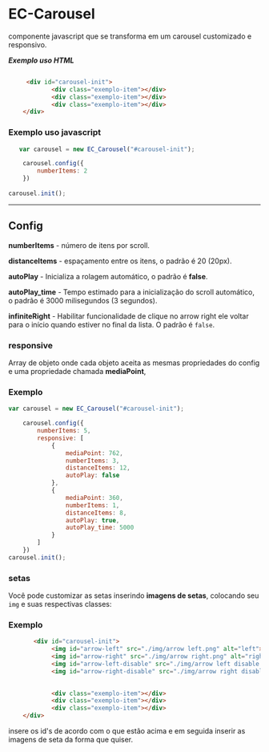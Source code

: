 # EC-Carousel

componente javascript que se transforma em um carousel customizado e responsivo.


***Exemplo uso HTML***

```html

     <div id="carousel-init">            
            <div class="exemplo-item"></div>
            <div class="exemplo-item"></div>
            <div class="exemplo-item"></div>
    </div>
```


### Exemplo uso javascript

```javascript
   var carousel = new EC_Carousel("#carousel-init");

    carousel.config({
        numberItems: 2
    })
    
carousel.init();
```
------
## Config

**numberItems** - número de itens por scroll.

**distanceItems** - espaçamento entre os itens, o padrão é 20 (20px).

**autoPlay** - Inicializa a rolagem automático, o padrão é **false**.

**autoPlay_time** - Tempo estimado para a inicialização do scroll automático, o padrão é 3000 milisegundos (3 segundos).

**infiniteRight** - Habilitar funcionalidade de clique no arrow right ele voltar para o início quando estiver no final da lista. O padrão é `false`.

### responsive

Array de objeto onde cada objeto aceita as mesmas propriedades do config e uma propriedade chamada **mediaPoint**, 
### Exemplo
```javascript
var carousel = new EC_Carousel("#carousel-init");

    carousel.config({
        numberItems: 5,
        responsive: [
            {
                mediaPoint: 762,
                numberItems: 3,
                distanceItems: 12,
                autoPlay: false
            },
            {
                mediaPoint: 360,
                numberItems: 1,
                distanceItems: 8,
                autoPlay: true,
                autoPlay_time: 5000
            }
        ]
    })
carousel.init();
```
### **setas**

Você pode customizar as setas inserindo **imagens de setas**, colocando seu `img` e suas respectivas classes:

### Exemplo

```html
       <div id="carousel-init">     
            <img id="arrow-left" src="./img/arrow left.png" alt="left">
            <img id="arrow-right" src="./img/arrow right.png" alt="right">
            <img id="arrow-left-disable" src="./img/arrow left disable.png" alt="leftDisable">
            <img id="arrow-right-disable" src="./img/arrow right disable.png" alt="rightDisable">

        
            <div class="exemplo-item"></div>
            <div class="exemplo-item"></div>
            <div class="exemplo-item"></div>
    </div>
```

insere os id's de acordo com o que estão acima e em seguida inserir as imagens de seta da forma que quiser.
 



